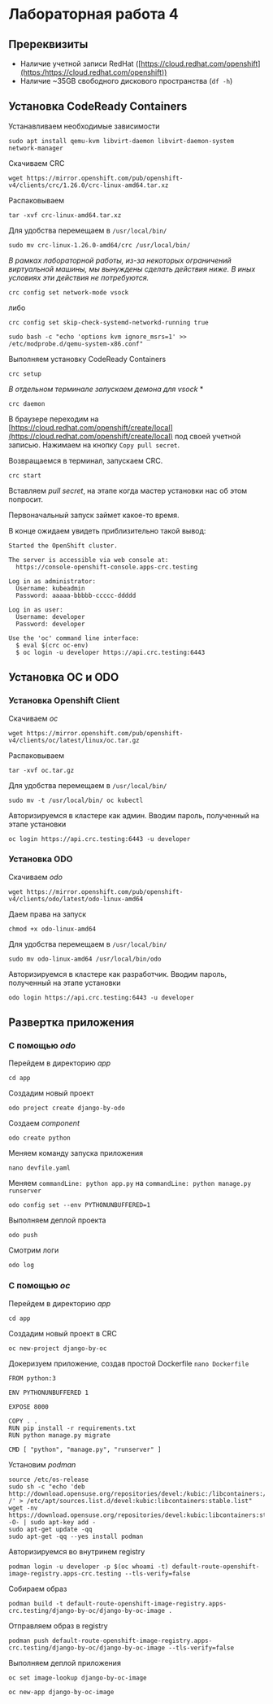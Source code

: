 # Лабораторная работа 4

## Пререквизиты

- Наличие учетной записи RedHat ([https://cloud.redhat.com/openshift](https:/https://cloud.redhat.com/openshift))
- Наличие ~35GB свободного дискового пространства (`df -h`)

## Установка CodeReady Containers

Устанавливаем необходимые зависимости
```shell
sudo apt install qemu-kvm libvirt-daemon libvirt-daemon-system network-manager
```

Скачиваем CRC
```shell
wget https://mirror.openshift.com/pub/openshift-v4/clients/crc/1.26.0/crc-linux-amd64.tar.xz
```

Распаковываем
```shell
tar -xvf crc-linux-amd64.tar.xz
```

Для удобства перемещаем в `/usr/local/bin/`
```shell
sudo mv crc-linux-1.26.0-amd64/crc /usr/local/bin/
```

_В рамках лабораторной работы, из-за некоторых ограничений виртуальной машины, мы вынуждены сделать действия ниже. В иных условиях эти действия не потребуются._

```shell
crc config set network-mode vsock
```
либо
```shell
crc config set skip-check-systemd-networkd-running true
```

```shell
sudo bash -c "echo 'options kvm ignore_msrs=1' >> /etc/modprobe.d/qemu-system-x86.conf"
```

Выполняем установку CodeReady Containers
```shell
crc setup
```

_В отдельном терминале запускаем демона для vsock_ *
```shell
crc daemon
```

В браузере переходим на [https://cloud.redhat.com/openshift/create/local](https://cloud.redhat.com/openshift/create/local) под своей учетной записью. Нажимаем на кнопку `Copy pull secret`.

Возвращаемся в терминал, запускаем CRC.
```shell
crc start
```

Вставляем _pull secret_, на этапе когда мастер установки нас об этом попросит.

Первоначальный запуск займет какое-то время.

В конце ожидаем увидеть приблизительно такой вывод:

```
Started the OpenShift cluster.

The server is accessible via web console at:
  https://console-openshift-console.apps-crc.testing

Log in as administrator:
  Username: kubeadmin
  Password: aaaaa-bbbbb-ccccc-ddddd

Log in as user:
  Username: developer
  Password: developer

Use the 'oc' command line interface:
  $ eval $(crc oc-env)
  $ oc login -u developer https://api.crc.testing:6443
```

## Установка OC и ODO

### Установка Openshift Client

Скачиваем _oc_
```shell
wget https://mirror.openshift.com/pub/openshift-v4/clients/oc/latest/linux/oc.tar.gz
```

Распаковываем
```shell
tar -xvf oc.tar.gz
```

Для удобства перемещаем в `/usr/local/bin/`
```shell
sudo mv -t /usr/local/bin/ oc kubectl
```

Авторизируемся в кластере как админ. Вводим пароль, полученный на этапе установки
```shell
oc login https://api.crc.testing:6443 -u developer
```

### Установка ODO

Скачиваем _odo_
```shell
wget https://mirror.openshift.com/pub/openshift-v4/clients/odo/latest/odo-linux-amd64
```

Даем права на запуск
```shell
chmod +x odo-linux-amd64
```

Для удобства перемещаем в `/usr/local/bin/`
```shell
sudo mv odo-linux-amd64 /usr/local/bin/odo
```

Авторизируемся в кластере как разработчик. Вводим пароль, полученный на этапе установки
```shell
odo login https://api.crc.testing:6443 -u developer
```

## Развертка приложения
### С помощью _odo_

Перейдем в директорию _app_
```shell
cd app
```

Создадим новый проект
```shell
odo project create django-by-odo
```

Создаем _component_
```shell
odo create python
```

Меняем команду запуска приложения
```shell
nano devfile.yaml
```
Меняем `commandLine: python app.py` на `commandLine: python manage.py runserver`

```shell
odo config set --env PYTHONUNBUFFERED=1
```

Выполняем деплой проекта
```shell
odo push
```

Смотрим логи
```shell
odo log
```

### С помощью _oc_

Перейдем в директорию _app_
```shell
cd app
```

Создадим новый проект в CRC
```shell
oc new-project django-by-oc
```

Докеризуем приложение, создав простой Dockerfile `nano Dockerfile`
```Docker
FROM python:3

ENV PYTHONUNBUFFERED 1

EXPOSE 8000

COPY . .
RUN pip install -r requirements.txt
RUN python manage.py migrate

CMD [ "python", "manage.py", "runserver" ]
```

Установим _podman_
```shell
source /etc/os-release
sudo sh -c "echo 'deb http://download.opensuse.org/repositories/devel:/kubic:/libcontainers:/stable/xUbuntu_${VERSION_ID}/ /' > /etc/apt/sources.list.d/devel:kubic:libcontainers:stable.list"
wget -nv https://download.opensuse.org/repositories/devel:kubic:libcontainers:stable/xUbuntu_${VERSION_ID}/Release.key -O- | sudo apt-key add -
sudo apt-get update -qq
sudo apt-get -qq --yes install podman
```

Авторизируемся во внутринем registry
```shell
podman login -u developer -p $(oc whoami -t) default-route-openshift-image-registry.apps-crc.testing --tls-verify=false
```

Собираем образ
```shell
podman build -t default-route-openshift-image-registry.apps-crc.testing/django-by-oc/django-by-oc-image .
```

Отправляем образ в registry
```shell
podman push default-route-openshift-image-registry.apps-crc.testing/django-by-oc/django-by-oc-image --tls-verify=false
```

Выполняем деплой приложения
```shell
oc set image-lookup django-by-oc-image

oc new-app django-by-oc-image
```